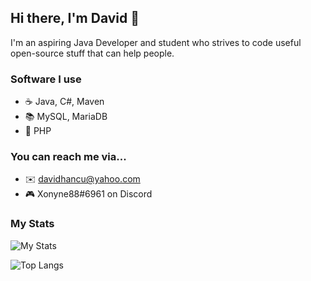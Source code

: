 ## Hi there, I'm David 👋

I'm an aspiring Java Developer and student who strives to code useful open-source stuff that can help people.

### Software I use
- ☕ Java, C#, Maven
- 📚 MySQL, MariaDB
- 🔗 PHP

### You can reach me via...
- ✉️ davidhancu@yahoo.com
- 🎮 Xonyne88#6961 on Discord

### My Stats
![My Stats](https://github-readme-stats.vercel.app/api?username=DavidHancu&theme=radical)

![Top Langs](https://github-readme-stats.vercel.app/api/top-langs/?username=DavidHancu&theme=radical&layout=compact)

